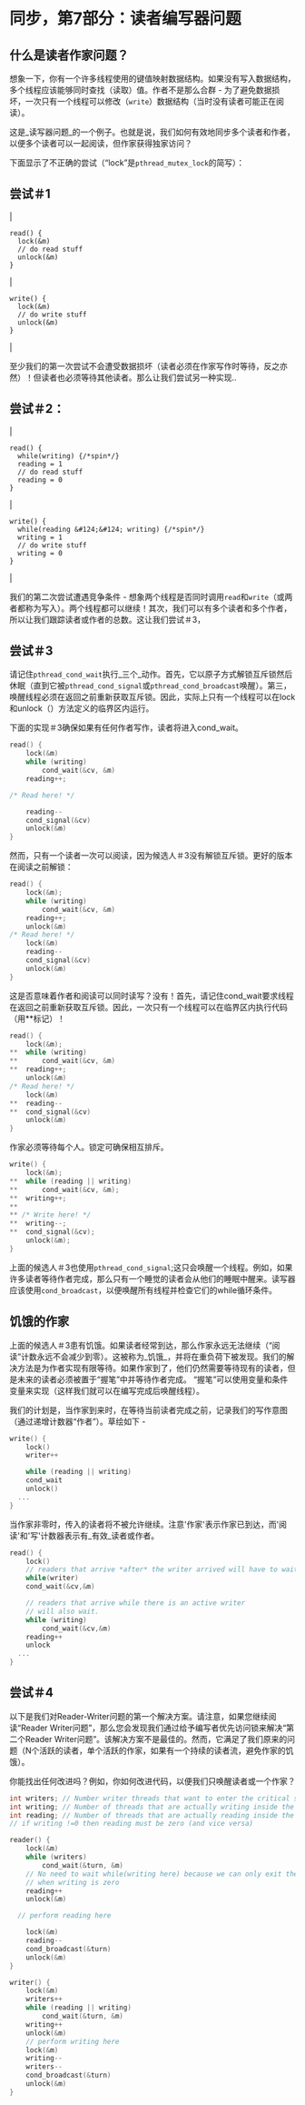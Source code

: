 # 同步，第7部分：读者编写器问题

## 什么是读者作家问题？

想象一下，你有一个许多线程使用的键值映射数据结构。如果没有写入数据结构，多个线程应该能够同时查找（读取）值。作者不是那么合群 - 为了避免数据损坏，一次只有一个线程可以修改（`write`）数据结构（当时没有读者可能正在阅读）。

这是_读写器问题_的一个例子。也就是说，我们如何有效地同步多个读者和作者，以便多个读者可以一起阅读，但作家获得独家访问？

下面显示了不正确的尝试（“lock”是`pthread_mutex_lock`的简写）：

## 尝试＃1

| 

```
read() {
  lock(&m)
  // do read stuff
  unlock(&m)
}

```

 | 

```
write() {
  lock(&m)
  // do write stuff
  unlock(&m)
}

```

 |

至少我们的第一次尝试不会遭受数据损坏（读者必须在作家写作时等待，反之亦然）！但读者也必须等待其他读者。那么让我们尝试另一种实现..

## 尝试＃2：

| 

```
read() {
  while(writing) {/*spin*/}
  reading = 1
  // do read stuff
  reading = 0
}

```

 | 

```
write() {
  while(reading &#124;&#124; writing) {/*spin*/}
  writing = 1
  // do write stuff
  writing = 0
}

```

 |

我们的第二次尝试遭遇竞争条件 - 想象两个线程是否同时调用`read`和`write`（或两者都称为写入）。两个线程都可以继续！其次，我们可以有多个读者和多个作者，所以让我们跟踪读者或作者的总数。这让我们尝试＃3，

## 尝试＃3

请记住`pthread_cond_wait`执行_三个_动作。首先，它以原子方式解锁互斥锁然后休眠（直到它被`pthread_cond_signal`或`pthread_cond_broadcast`唤醒）。第三，唤醒线程必须在返回之前重新获取互斥锁。因此，实际上只有一个线程可以在lock和unlock（）方法定义的临界区内运行。

下面的实现＃3确保如果有任何作者写作，读者将进入cond_wait。

```c
read() {
    lock(&m)
    while (writing)
        cond_wait(&cv, &m)
    reading++;

/* Read here! */

    reading--
    cond_signal(&cv)
    unlock(&m)
}
```

然而，只有一个读者一次可以阅读，因为候选人＃3没有解锁互斥锁。更好的版本在阅读之前解锁：

```c
read() {
    lock(&m);
    while (writing)
        cond_wait(&cv, &m)
    reading++;
    unlock(&m)
/* Read here! */
    lock(&m)
    reading--
    cond_signal(&cv)
    unlock(&m)
}
```

这是否意味着作者和阅读可以同时读写？没有！首先，请记住cond_wait要求线程在返回之前重新获取互斥锁。因此，一次只有一个线程可以在临界区内执行代码（用**标记）！

```c
read() {
    lock(&m);
**  while (writing)
**      cond_wait(&cv, &m)
**  reading++;
    unlock(&m)
/* Read here! */
    lock(&m)
**  reading--
**  cond_signal(&cv)
    unlock(&m)
}
```

作家必须等待每个人。锁定可确保相互排斥。

```c
write() {
    lock(&m);
**  while (reading || writing)
**      cond_wait(&cv, &m);
**  writing++;
**
** /* Write here! */
**  writing--;
**  cond_signal(&cv);
    unlock(&m);
}
```

上面的候选人＃3也使用`pthread_cond_signal`;这只会唤醒一个线程。例如，如果许多读者等待作者完成，那么只有一个睡觉的读者会从他们的睡眠中醒来。读写器应该使用`cond_broadcast`，以便唤醒所有线程并检查它们的while循环条件。

## 饥饿的作家

上面的候选人＃3患有饥饿。如果读者经常到达，那么作家永远无法继续（“阅读”计数永远不会减少到零）。这被称为_饥饿_，并将在重负荷下被发现。我们的解决方法是为作者实现有限等待。如果作家到了，他们仍然需要等待现有的读者，但是未来的读者必须被置于“握笔”中并等待作者完成。 “握笔”可以使用变量和条件变量来实现（这样我们就可以在编写完成后唤醒线程）。

我们的计划是，当作家到来时，在等待当前读者完成之前，记录我们的写作意图（通过递增计数器“作者”）。草绘如下 -

```c
write() {
    lock()
    writer++

    while (reading || writing)
    cond_wait
    unlock()
  ...
}
```

当作家非零时，传入的读者将不被允许继续。注意'作家'表示作家已到达，而'阅读'和'写'计数器表示有_有效_读者或作者。

```c
read() {
    lock()
    // readers that arrive *after* the writer arrived will have to wait here!
    while(writer)
    cond_wait(&cv,&m)

    // readers that arrive while there is an active writer
    // will also wait.
    while (writing) 
        cond_wait(&cv,&m)
    reading++
    unlock
  ...
}
```

## 尝试＃4

以下是我们对Reader-Writer问题的第一个解决方案。请注意，如果您继续阅读“Reader Writer问题”，那么您会发现我们通过给予编写者优先访问锁来解决“第二个Reader Writer问题”。该解决方案不是最佳的。然而，它满足了我们原来的问题（N个活跃的读者，单个活跃的作家，如果有一个持续的读者流，避免作家的饥饿）。

你能找出任何改进吗？例如，你如何改进代码，以便我们只唤醒读者或一个作家？

```c
int writers; // Number writer threads that want to enter the critical section (some or all of these may be blocked)
int writing; // Number of threads that are actually writing inside the C.S. (can only be zero or one)
int reading; // Number of threads that are actually reading inside the C.S.
// if writing !=0 then reading must be zero (and vice versa)

reader() {
    lock(&m)
    while (writers)
        cond_wait(&turn, &m)
    // No need to wait while(writing here) because we can only exit the above loop
    // when writing is zero
    reading++
    unlock(&m)

  // perform reading here

    lock(&m)
    reading--
    cond_broadcast(&turn)
    unlock(&m)
}

writer() {
    lock(&m)  
    writers++  
    while (reading || writing)   
        cond_wait(&turn, &m)  
    writing++  
    unlock(&m)  
    // perform writing here 
    lock(&m)  
    writing--  
    writers--  
    cond_broadcast(&turn)  
    unlock(&m)  
}
```